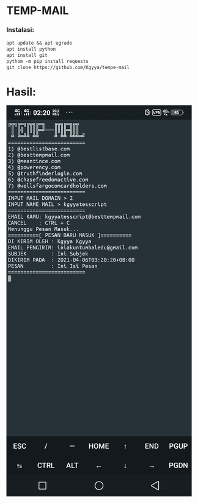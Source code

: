 # TEMP-MAIL
### Instalasi:
```
apt update && apt ugrade
apt install python
apt install git
pythom -m pip install requests
git clone https://github.com/Kgyya/tempe-mail
```
# Hasil:
![img](https://github.com/Kgyya/tempe-mail/blob/main/Screenshot_20210406_022028.jpg)
